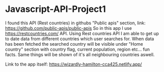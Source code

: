 # Javascript-API-Project1
I found this API (Rest countries) in githubs "Public apis" section, link: https://github.com/public-apis/public-apis 
So in this app I use https://restcountries.com/ API. Using Rest countries API I am able to get up to date data from different countries which user searches for. 
When data has been fetched the searched country will be visible under "Home country" section with country flag, current population, region etc... fun facts.
Same things will be shown of it's all neighbouring countries aswell.

Link to the app itself: https://wizardly-hamilton-cca425.netlify.app/
